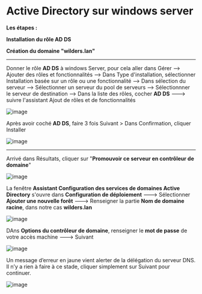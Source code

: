 # Active Directory sur windows server

**Les étapes :**   

**Installation du rôle AD DS**    

**Création du domaine "wilders.lan"**    

___

Donner le rôle **AD DS** à windows Server, pour cela aller dans Gérer --> Ajouter des rôles et fonctionnalités --> Dans Type d'installation, sélectionner Installation basée sur un rôle ou une fonctionnalité --> Dans sélection du serveur --> Sélectionner un serveur du pool de serveurs --> Sélectionnner le serveur de destination --> Dans la liste des rôles, cocher **AD DS** ---> suivre l'assistant Ajout de rôles et de fonctionnalités

![image](https://github.com/techerbeatrice/AD.DS_Windows-Server/assets/138071140/ed997ce7-46da-42fb-b344-a86b0c14d632)


Après avoir coché **AD DS**, faire 3 fois Suivant > Dans Confirmation, cliquer Installer

![image](https://github.com/techerbeatrice/AD.DS_Windows-Server/assets/138071140/6f1e6a6a-87d5-4c54-855d-7b84f833ee64)

___

Arrivé dans Résultats, cliquer sur "**Promouvoir ce serveur en contrôleur de domaine**"

![image](https://github.com/techerbeatrice/AD.DS_Windows-Server/assets/138071140/165e2c64-1c06-4833-b6c6-02d8ef1dc8bb)

La fenêtre **Assistant Configuration des services de domaines Active Directory** s'ouvre dans **Configuration de déploiement** ---> Sélectionner **Ajouter une nouvelle forêt** ---> Renseigner la partie **Nom de domaine racine**, dans notre cas **wilders.lan** 

![image](https://github.com/techerbeatrice/AD.DS_Windows-Server/assets/138071140/74bb1564-542b-4255-85ae-9d4fa0b74bc2)


DAns **Options du contrôleur de domaine**, renseigner le **mot de passe** de votre accès machine ---> Suivant

![image](https://github.com/techerbeatrice/AD.DS_Windows-Server/assets/138071140/21c732d0-6565-4d39-bfcf-aa337faa8281)

Un message d’erreur en jaune vient alerter de la délégation du serveur DNS. Il n’y a rien à faire à ce stade, cliquer simplement sur Suivant pour continuer.    

![image](https://github.com/techerbeatrice/AD.DS_Windows-Server/assets/138071140/73f195d9-f779-4751-bf02-a79a6eecc8ad)

